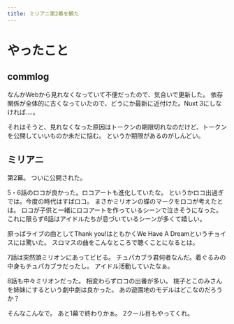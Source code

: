 ```yaml
---
title: ミリアニ第2幕を観た
---
```


# やったこと

## commlog

なんかWebから見れなくなっていて不便だったので、気合いで更新した。
依存関係が全体的に古くなっていたので、どうにか最新に近付けた。Nuxt 3にしなければ‥‥。

それはそうと、見れなくなった原因はトークンの期限切れなのだけど、トークンを公開していいものか未だに悩む。
というか期限があるのがしんどい。

## ミリアニ

第2幕。
ついに公開された。

5・6話のロコが良かった。ロコアートも進化していたな。
というかロコ出過ぎでは。今度の時代はすばロコ。
まさかミリオンの蝶のマークをロコが考えたとは。
ロコが子供と一緒にロコアートを作っているシーンで泣きそうになった。
これに限らず6話はアイドルたちが息づいているシーンが多くて嬉しい。

原っぱライブの曲としてThank you!はともかくWe Have A Dreamというチョイスには驚いた。
スロマスの曲をこんなところで聴くことになるとは。

7話は突然頭ミリオンにあってビビる。
チュパカブラ君何者なんだ。着ぐるみの中身もチュパカブラだったし。
アイドル活動していたなぁ。

8話も中々ミリオンだった。
相変わらずロコの出番が多い。
桃子とこのみさんを姉妹にするという劇中劇は良かった。
あの遊園地のモデルはどこなのだろうか？

そんなこんなで。
あと1幕で終わりかぁ。
2クール目もやってくれ。
